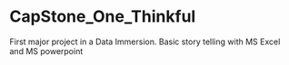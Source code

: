 # CapStone_One_Thinkful
First major project in a Data Immersion. Basic story telling with MS Excel and MS powerpoint
